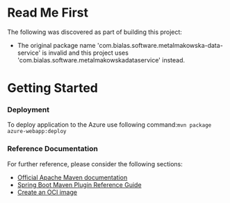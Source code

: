 # Read Me First
The following was discovered as part of building this project:

* The original package name 'com.bialas.software.metalmakowska-data-service' is invalid and this project uses 'com.bialas.software.metalmakowskadataservice' instead.

# Getting Started

### Deployment
To deploy application to the Azure use following command:```mvn package azure-webapp:deploy```

### Reference Documentation
For further reference, please consider the following sections:

* [Official Apache Maven documentation](https://maven.apache.org/guides/index.html)
* [Spring Boot Maven Plugin Reference Guide](https://docs.spring.io/spring-boot/docs/3.0.6/maven-plugin/reference/html/)
* [Create an OCI image](https://docs.spring.io/spring-boot/docs/3.0.6/maven-plugin/reference/html/#build-image)

